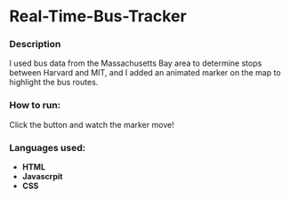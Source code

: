 # Real-Time-Bus-Tracker

### Description ###
I used bus data from the Massachusetts Bay area to determine stops between Harvard and MIT, and I added an animated marker on the map to highlight the bus routes.

### How to run: ###
Click the button and watch the marker move!

### Languages used: ###
- <b>HTML</b>
- <b>Javascrpit</b>
- <b>CSS</b>
